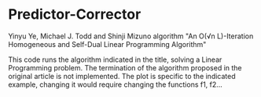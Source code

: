# Predictor-Corrector
Yinyu Ye, Michael J. Todd and Shinji Mizuno algorithm "An O(√n L)-Iteration Homogeneous and Self-Dual Linear Programming Algorithm"

This code runs the algorithm indicated in the title, solving a Linear Programming problem. The termination of the algorithm proposed in the original article is not implemented.
The plot is specific to the indicated example, changing it would require changing the functions f1, f2...
